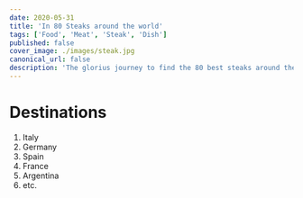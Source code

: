 ```yaml
---
date: 2020-05-31
title: 'In 80 Steaks around the world'
tags: ['Food', 'Meat', 'Steak', 'Dish']
published: false
cover_image: ./images/steak.jpg
canonical_url: false
description: 'The glorius journey to find the 80 best steaks around the world. Find out more about our travel, the steaks we feast and other useful tips for grill enthusiasts'
---
```


# Destinations

1. Italy
2. Germany
3. Spain
4. France
5. Argentina
6. etc.
